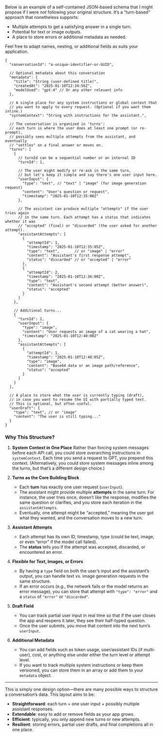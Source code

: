 ﻿<!--
UTC: 2025-01-10T02:58:42.8392707Z
-->

Below is an example of a self-contained JSON-based schema that I might propose if I were *not* following your original structure. It’s a “turn-based” approach that nonetheless supports:

- Multiple attempts to get a satisfying answer in a single turn.
- Potential for text or image outputs.
- A place to store errors or additional metadata as needed.

Feel free to adapt names, nesting, or additional fields as suits your application.

```jsonc
{
  "conversationId": "a-unique-identifier-or-GUID",

  // Optional metadata about this conversation
  "metadata": {
    "title": "String (user-defined title)",
    "createdAt": "2025-01-10T12:34:56Z",
    "modelUsed": "gpt-4" // Or any other relevant info
  },

  // A single place for any system instructions or global context that
  // you want to apply to every request. (Optional if you want them inline.)
  "systemContext": "String with instructions for the assistant.",

  // The conversation is organized in 'turns':
  // each turn is where the user does at least one prompt (or re-prompt),
  // possibly sees multiple attempts from the assistant, and eventually
  // "settles" on a final answer or moves on.
  "turns": [
    {
      // turnId can be a sequential number or an internal ID
      "turnId": 1,

      // The user might modify or re-ask in the same turn,
      // but let's keep it simple and say there's one user input here.
      "userInput": {
        "type": "text", // "text" | "image" (for image generation request)
        "content": "User's question or request",
        "timestamp": "2025-01-10T12:35:00Z"
      },

      // The assistant can produce multiple "attempts" if the user tries again
      // in the same turn. Each attempt has a status that indicates whether it was
      // "accepted" (final) or "discarded" (the user asked for another attempt).
      "assistantAttempts": [
        {
          "attemptId": 1,
          "timestamp": "2025-01-10T12:35:05Z",
          "type": "text",       // or "image" | "error"
          "content": "Assistant's first response attempt",
          "status": "discarded" // or "accepted" | "error"
        },
        {
          "attemptId": 2,
          "timestamp": "2025-01-10T12:36:00Z",
          "type": "text",
          "content": "Assistant's second attempt (better answer)",
          "status": "accepted"
        }
      ]
    },

    // Additional turns...
    {
      "turnId": 2,
      "userInput": {
        "type": "image",
        "content": "User requests an image of a cat wearing a hat",
        "timestamp": "2025-01-10T12:40:00Z"
      },
      "assistantAttempts": [
        {
          "attemptId": 1,
          "timestamp": "2025-01-10T12:40:05Z",
          "type": "image",
          "content": "Base64 data or an image path/reference",
          "status": "accepted"
        }
      ]
    }
  ],

  // A place to store what the user is currently typing (draft),
  // in case you want to resume the UI with partially typed text.
  // This is optional, but often useful.
  "userDraft": {
    "type": "text", // or "image"
    "content": "The user is still typing..."
  }
}
```

### Why This Structure?
1. **System Context in One Place**
   Rather than forcing system messages before each API call, you could store overarching instructions in `systemContext`. Each time you send a request to GPT, you prepend this context. (Alternatively, you could store system messages inline among the turns, but that’s a different design choice.)

2. **Turns as the Core Building Block**
   - Each **turn** has exactly one user request (`userInput`).
   - The assistant might provide multiple **attempts** in the same turn. For instance, the user tries once, doesn’t like the response, modifies the same question or clarifies, and you store each iteration in the `assistantAttempts`.
   - Eventually, one attempt might be “accepted,” meaning the user got what they wanted, and the conversation moves to a new turn.

3. **Assistant Attempts**
   - Each attempt has its own ID, timestamp, type (could be text, image, or even “error” if the model call failed).
   - The **status** tells you if the attempt was accepted, discarded, or encountered an error.

4. **Flexible for Text, Images, or Errors**
   - By having a `type` field on both the user’s input and the assistant’s output, you can handle text vs. image generation requests in the same structure.
   - If an error occurs (e.g., the network fails or the model returns an error message), you can store that attempt with `"type": "error"` and a `status` of `"error"` or `"discarded"`.

5. **Draft Field**
   - You can track partial user input in real time so that if the user closes the app and reopens it later, they see their half-typed question.
   - Once the user submits, you move that content into the next turn’s `userInput`.

6. **Additional Metadata**
   - You can add fields such as token usage, user/assistant IDs (if multi-user), cost, or anything else under either the turn level or attempt level.
   - If you want to track multiple system instructions or keep them versioned, you can store them in an array or add them to your `metadata` object.

---

This is simply one design option—there are many possible ways to structure a conversation’s data. This layout aims to be:

- **Straightforward**: each turn = one user input + possibly multiple assistant responses.
- **Extendable**: easy to add or remove fields as your app grows.
- **Efficient**: typically, you only append new turns or new attempts.
- **Resilient**: storing errors, partial user drafts, and final completions all in one place.
